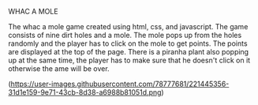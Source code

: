 WHAC A MOLE

The whac a mole game created using html, css, and javascript. The game consists of nine dirt holes and a mole. The mole pops up from the holes randomly and the player has to click on the mole to get points. The points are displayed at the top of the page. There is a piranha plant also popping up at the same time, the player has to make sure that he doesn't click on it otherwise the ame will be over.

(https://user-images.githubusercontent.com/78777681/221445356-31d1e159-9e71-43cb-8d38-a6988b81051d.png)
